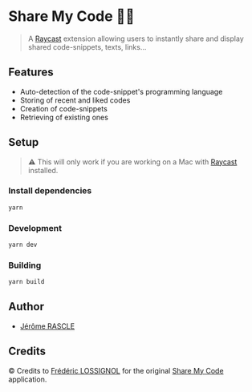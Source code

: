 # Share My Code 👨‍💻

> A [Raycast](https://raycast.com) extension allowing users to instantly share and display shared code-snippets, texts, links...

## Features
- Auto-detection of the code-snippet's programming language
- Storing of recent and liked codes
- Creation of code-snippets
- Retrieving of existing ones

## Setup
> ⚠️ This will only work if you are working on a Mac with [Raycast](https://raycast.com) installed.
### Install dependencies
```bash
yarn
```

### Development
```bash
yarn dev
```

### Building
```bash
yarn build
```

## Author
- [Jérôme RASCLE](https://github.com/jairaume)

## Credits
© Credits to [Frédéric LOSSIGNOL](https://twitter.com/FredLossignol) for the original [Share My Code](https://sharemycode.fr) application.
